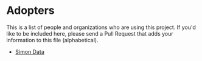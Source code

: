 # Adopters

This is a list of people and organizations who are using this
project. If you'd like to be included here, please send a Pull Request that
adds your information to this file (alphabetical).

- [Simon Data](https://www.simondata.com/)
